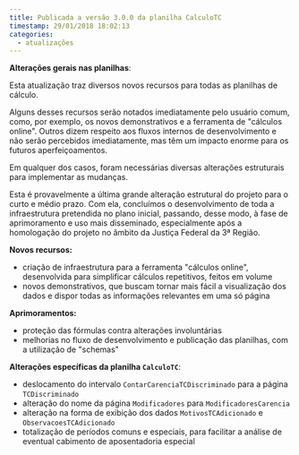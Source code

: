```yaml
---
title: Publicada a versão 3.0.0 da planilha CalculoTC
timestamp: 29/01/2018 18:02:13
categories:
  - atualizações
---
```


**Alterações gerais nas planilhas**:

Esta atualização traz diversos novos recursos para todas as planilhas de cálculo.

Alguns desses recursos serão notados imediatamente pelo usuário comum, como, por exemplo, os novos demonstrativos e a ferramenta de "cálculos online". Outros dizem respeito aos fluxos internos de desenvolvimento e não serão percebidos imediatamente, mas têm um impacto enorme para os futuros aperfeiçoamentos.

Em qualquer dos casos, foram necessárias diversas alterações estruturais para implementar as mudanças.

Esta é provavelmente a última grande alteração estrutural do projeto para o curto e médio prazo. Com ela, concluímos o desenvolvimento de toda a infraestrutura pretendida no plano inicial, passando, desse modo, à fase de aprimoramento e uso mais disseminado, especialmente após a homologação do projeto no âmbito da Justiça Federal da 3ª Região.

**Novos recursos:**
+ criação de infraestrutura para a ferramenta "cálculos online", desenvolvida para simplificar cálculos repetitivos, feitos em volume
+ novos demonstrativos, que buscam tornar mais fácil a visualização dos dados e dispor todas as informações relevantes em uma só página

**Aprimoramentos:**
+ proteção das fórmulas contra alterações involuntárias
+ melhorias no fluxo de desenvolvimento e publicação das planilhas, com a utilização de "schemas"

**Alterações específicas da planilha `CalculoTC`**:
+ deslocamento do intervalo `ContarCarenciaTCDiscriminado` para a página `TCDiscriminado` 
+ alteração do nome da página `Modificadores` para `ModificadoresCarencia`
+ alteração na forma de exibição dos dados `MotivosTCAdicionado` e `ObservacoesTCAdicionado`
+ totalização de períodos comuns e especiais, para facilitar a análise de eventual cabimento de aposentadoria especial